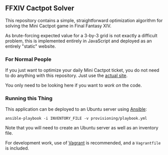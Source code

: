 ## FFXIV Cactpot Solver

This repository contains a simple, straightforward optimization algorithm
for solving the Mini Cactpot game in Final Fantasy XIV.

As brute-forcing expected value for a 3-by-3 grid is not exactly a difficult
problem, this is implemented entirely in JavaScript and deployed as an
entirely "static" website.


### For Normal People

If you just want to optimize your daily Mini Cactpot ticket, you do not
need to do anything with this repository. Just use the [actual site][1].

You only need to be looking here if you want to _work on_ the code.

  [1]: http://www.ffxivcactpot.com/


### Running this Thing

This application can be deployed to an Ubuntu server using [Ansible][2]:

    ansible-playbook -i INVENTORY_FILE -v provisioning/playbook.yml

Note that you will need to create an Ubuntu server as well as an
inventory file.

For development work, use of [Vagrant][3] is recommended, and a `Vagrantfile`
is included.

  [2]: http://www.ansible.com/
  [3]: https://www.vagrantup.com/
